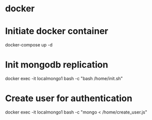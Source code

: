 # docker
# Initiate docker container
docker-compose up -d
# Init mongodb replication
docker exec -it localmongo1 bash -c "bash /home/init.sh"
# Create user for authentication
docker exec -it localmongo1 bash -c "mongo < /home/create_user.js"
